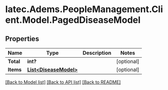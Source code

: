 # Iatec.Adems.PeopleManagement.Client.Model.PagedDiseaseModel
## Properties

Name | Type | Description | Notes
------------ | ------------- | ------------- | -------------
**Total** | **int?** |  | [optional] 
**Items** | [**List&lt;DiseaseModel&gt;**](DiseaseModel.md) |  | [optional] 

[[Back to Model list]](../README.md#documentation-for-models) [[Back to API list]](../README.md#documentation-for-api-endpoints) [[Back to README]](../README.md)

